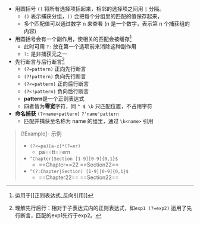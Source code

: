 - 用圆括号 `()` 将所有选择项括起来，相邻的选择项之间用 `|` 分隔。
	- `()` 表示捕获分组，`()` 会把每个分组里的匹配的值保存起来，
	- 多个匹配值可以通过数字 n 来查看 (n 是一个数字，表示第 n 个捕获组的内容)
- 用圆括号会有一个副作用，使相关的匹配会被缓存[^1]
	- 此时可用 `?:` 放在第一个选项前来消除这种副作用
	- `?:` 是非捕获元之一
- 先行断言与后行断言[^2]
	- `(?=pattern)` 正向先行断言
	- `(?!pattern)` 负向先行断言
	- `(?<=pattern)` 正向后行断言
	- `(?<!pattern)` 负向后行断言
	- **pattern**是一个正则表达式
	- 四者皆为**零宽**字符，同 `^ $ \b` 只匹配位置，不占用字符
- **命名捕获** `(?<name>pattern)` `?'name'pattern`
	- 匹配并捕获至名称为 name 的组里，通过 `\k<name>` 引用

> [!Example]- 示例
> - `(?<=pa)[a-z]*(?=er)`
> 	- pa==tt==ern
> - `^Chapter|Section [1-9][0-9]{0,1}$`
> 	- ==Chapter==22 ==Section22==
> - `^(?:Chapter|Section) [1-9][0-9]{0,1}$`
> 	- ==Chapter22== ==Section22==

[^1]: 运用于[[正则表达式_反向引用]]
[^2]: 理解先行后行：相对于子表达式内的正则表达式，如`exp1 (?=exp2)` 运用了先行断言，匹配的exp1先行于exp2。